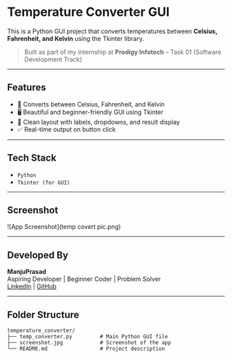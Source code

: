 #  Temperature Converter GUI

This is a Python GUI project that converts temperatures between **Celsius, Fahrenheit, and Kelvin** using the Tkinter library.

>  Built as part of my internship at **Prodigy Infotech** – Task 01 (Software Development Track)

---

##  Features

- 🔁 Converts between Celsius, Fahrenheit, and Kelvin
- 🖥️ Beautiful and beginner-friendly GUI using Tkinter
- 🎨 Clean layout with labels, dropdowns, and result display
- ✅ Real-time output on button click

---

## Tech Stack

- `Python`
- `Tkinter (for GUI)`

---

##  Screenshot

![App Screenshot](temp covert pic.png)

---

##  Developed By

**ManjuPrasad**  
Aspiring Developer | Beginner Coder | Problem Solver   
[LinkedIn](https://www.linkedin.com/in/manju-prasad-86b729377?utm_source=share&utm_campaign=share_via&utm_content=profile&utm_medium=android_app) | [GitHub](https://github.com/ManjusPrasad)

---

##  Folder Structure
```
temperature_converter/
├── temp_converter.py         # Main Python GUI file
├── screenshot.jpg            # Screenshot of the app
└── README.md                 # Project description
```


